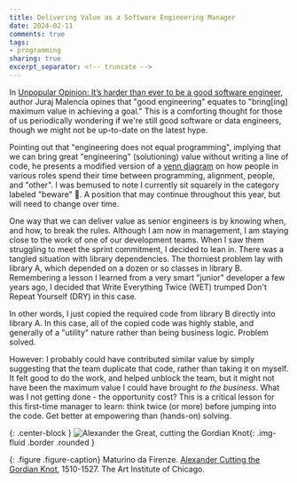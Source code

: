 ```yaml
---
title: Delivering Value as a Software Engineering Manager
date: 2024-02-11
comments: true
tags:
- programming
sharing: true
excerpt_separator: <!-- truncate -->
---
```


In [Unpopular Opinion: It’s harder than ever to be a good software
engineer](https://medium.com/@juraj.malenica/unpopular-opinion-its-harder-than-ever-to-be-a-good-software-engineer-8560585b0ea8),
author Juraj Malencia opines that "good engineering" equates to "bring[ing]
maximum value in achieving a goal." This is a comforting thought for those of us
periodically wondering if we're still good software or data engineers, though we
might not be up-to-date on the latest hype.

Pointing out that "engineering does not equal programming", implying that we can
bring great "engineering" (solutioning) value without writing a line of code, he
presents a modified version of a [venn
diagram](https://newsletter.pragmaticengineer.com/p/engineering-leadership-skillset-overlaps)
on how people in various roles spend their time between programming, alignment,
people, and "other". I was bemused to note I currently sit squarely in the
category labeled "beware" 🤨. A position that may continue throughout this year,
but will need to change over time.

<!-- truncate -->

One way that we can deliver value as senior engineers is by knowing when, and
how, to break the rules. Although I am now in management, I am staying close to
the work of one of our development teams. When I saw them struggling to meet the
sprint commitment, I decided to lean in. There was a tangled situation with
library dependencies. The thorniest problem lay with library A, which depended
on a dozen or so classes in library B. Remembering a lesson I learned from a
very smart "junior" developer a few years ago, I decided that Write Everything
Twice (WET) trumped Don't Repeat Yourself (DRY) in this case.

In other words, I just copied the required code from library B directly into
library A. In this case, all of the copied code was highly stable, and generally
of a "utility" nature rather than being business logic. Problem solved.

However: I probably could have contributed similar value by simply suggesting
that the team duplicate that code, rather than taking it on myself. It felt good
to do the work, and helped unblock the team, but it might not have been the
maximum value I could have brought _to the business_. What was I not getting
done - the opportunity cost? This is a critical lesson for this first-time
manager to learn: think twice (or more) before jumping into the code. Get better
at empowering than (hands-on) solving.

{: .center-block }
![Alexander the Great, cutting the Gordian Knot](https://blog.safnet.com/images/gordian-knot.png){: .img-fluid .border .rounded }

{: .figure .figure-caption}
Maturino da Firenze. [Alexander Cutting the Gordian
Knot](https://www.artic.edu/artworks/7441/alexander-cutting-the-gordian-knot),
1510-1527. The Art Institute of Chicago.
